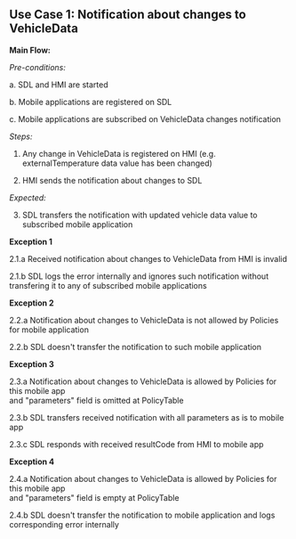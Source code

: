 ## Use Case 1: Notification about changes to VehicleData

**Main Flow:**

_Pre-conditions:_

a. SDL and HMI are started

b. Mobile applications are registered on SDL

c. Mobile applications are subscribed on VehicleData changes notification

_Steps:_

1. Any change in VehicleData is registered on HMI (e.g. externalTemperature data value has been changed)

2. HMI sends the notification about changes to SDL

_Expected:_

3. SDL transfers the notification with updated vehicle data value to subscribed mobile application


**Exception 1**

2.1.a Received notification about changes to VehicleData from HMI is invalid

2.1.b SDL logs the error internally and ignores such notification without transfering it to any of subscribed mobile applications  

**Exception 2**

2.2.a Notification about changes to VehicleData is not allowed by Policies for mobile application

2.2.b SDL doesn't transfer the notification to such mobile application 

**Exception 3**  

2.3.a  Notification about changes to VehicleData is allowed by Policies for this mobile app  
and "parameters" field is omitted at PolicyTable  

2.3.b SDL transfers received notification with all parameters as is to mobile app  

2.3.c SDL responds with received resultCode from HMI to mobile app  

**Exception 4** 

2.4.a Notification about changes to VehicleData is allowed by Policies for this mobile app  
and "parameters" field is empty at PolicyTable   

2.4.b SDL doesn't transfer the notification to mobile application and logs corresponding error internally









